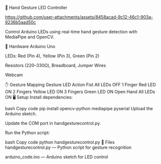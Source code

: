 🤖 Hand Gesture LED Controller


https://github.com/user-attachments/assets/8458acad-9c12-46c1-903a-9236b5aad50c

Control Arduino LEDs using real-time hand gesture detection with MediaPipe and OpenCV.

🔧 Hardware
Arduino Uno

LEDs: Red (Pin 4), Yellow (Pin 3), Green (Pin 2)

Resistors (220–330Ω), Breadboard, Jumper Wires

Webcam

✋ Gesture Mapping
Gesture	LED Action
Fist	All LEDs OFF
1 Finger	Red LED ON
2 Fingers	Yellow LED ON
3 Fingers	Green LED ON
Open Hand	All LEDs ON
🖥️ Setup
Install dependencies:

bash
Copy code
pip install opencv-python mediapipe pyserial
Upload the Arduino sketch.

Update the COM port in handgesturecontrol.py.

Run the Python script:

bash
Copy code
python handgesturecontrol.py
📂 Files
handgesturecontrol.py — Python script for gesture recognition

arduino_code.ino — Arduino sketch for LED control
